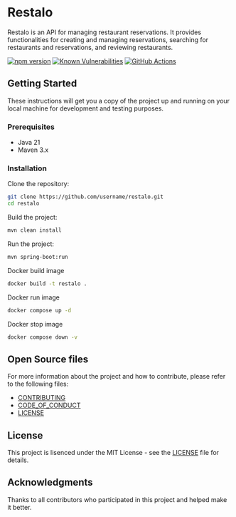 # Restalo

Restalo is an API for managing restaurant reservations. It provides functionalities for creating and managing
reservations, searching for restaurants and reservations, and reviewing restaurants.

[![npm version](https://img.shields.io/npm/v/my-package.svg)](https://www.npmjs.com/package/my-package)
[![Known Vulnerabilities](https://snyk.io/test/github/your-username/your-repo/badge.svg)](https://snyk.io/test/github/your-username/your-repo)
[![GitHub Actions](https://github.com/your-username/your-repo/workflows/CI/badge.svg)](https://github.com/your-username/your-repo/actions)

## Getting Started

These instructions will get you a copy of the project up and running on your local machine for development and testing
purposes.

### Prerequisites

- Java 21
- Maven 3.x

### Installation

Clone the repository:

```bash
git clone https://github.com/username/restalo.git
cd restalo
```

Build the project:

```bash
mvn clean install
```

Run the project:

```bash
mvn spring-boot:run
```

Docker build image

```bash
docker build -t restalo .
```

Docker run image

```bash
docker compose up -d
```

Docker stop image

```bash
docker compose down -v
```

## Open Source files

For more information about the project and how to contribute, please refer to the following files:

- [CONTRIBUTING](CONTRIBUTING.md)
- [CODE_OF_CONDUCT](CODE_OF_CONDUCT.md)
- [LICENSE](LICENSE)

## License

This project is lisenced under the MIT License - see the [LICENSE](LICENSE) file for details.

## Acknowledgments

Thanks to all contributors who participated in this project and helped make it better.
